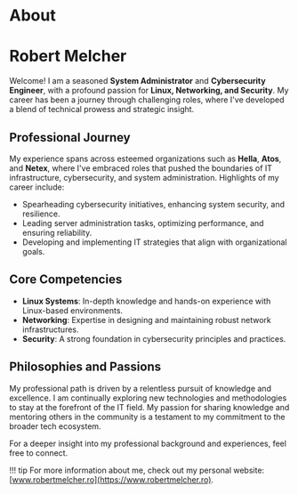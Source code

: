 #

# About 
# Robert Melcher



Welcome! I am a seasoned **System Administrator** and **Cybersecurity Engineer**, with a profound passion for **Linux, Networking, and Security**. My career has been a journey through challenging roles, where I've developed a blend of technical prowess and strategic insight.

## Professional Journey

My experience spans across esteemed organizations such as **Hella**, **Atos**, and **Netex**, where I've embraced roles that pushed the boundaries of IT infrastructure, cybersecurity, and system administration. Highlights of my career include:

- Spearheading cybersecurity initiatives, enhancing system security, and resilience.
- Leading server administration tasks, optimizing performance, and ensuring reliability.
- Developing and implementing IT strategies that align with organizational goals.

## Core Competencies

- **Linux Systems**: In-depth knowledge and hands-on experience with Linux-based environments.
- **Networking**: Expertise in designing and maintaining robust network infrastructures.
- **Security**: A strong foundation in cybersecurity principles and practices.

## Philosophies and Passions
 My professional path is driven by a relentless pursuit of knowledge and excellence. I am continually exploring new technologies and methodologies to stay at the forefront of the IT field. My passion for sharing knowledge and mentoring others in the community is a testament to my commitment to the broader tech ecosystem.

For a deeper insight into my professional background and experiences, feel free to connect.

!!! tip
    For more information about me, check out my personal website: [www.robertmelcher.ro](https://www.robertmelcher.ro).


